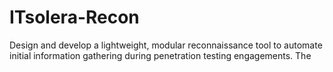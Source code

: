 # ITsolera-Recon
Design and develop a lightweight, modular reconnaissance tool to automate initial information gathering during penetration testing engagements. The

